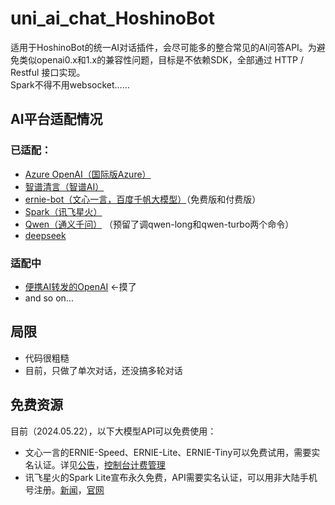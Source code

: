 # uni_ai_chat_HoshinoBot

适用于HoshinoBot的统一AI对话插件，会尽可能多的整合常见的AI问答API。为避免类似openai0.x和1.x的兼容性问题，目标是不依赖SDK，全部通过 HTTP / Restful 接口实现。  
Spark不得不用websocket……



## AI平台适配情况
### 已适配：
- [Azure OpenAI（国际版Azure）](https://portal.azure.com/)   
- [智谱清言（智谱AI）](https://www.zhipuai.cn)
- [ernie-bot（文心一言，百度千帆大模型）](https://console.bce.baidu.com/qianfan/)（免费版和付费版）
- [Spark（讯飞星火）](https://xinghuo.xfyun.cn/sparkapi)  
- [Qwen（通义千问）](https://bailian.console.aliyun.com/) （预留了调qwen-long和qwen-turbo两个命令）
- [deepseek](https://www.deepseek.com/)

### 适配中
- [便携AI转发的OpenAI](https://api.bianxieai.com/)  ←摸了
- and so on...

## 局限
- 代码很粗糙
- 目前，只做了单次对话，还没搞多轮对话

## 免费资源
目前（2024.05.22），以下大模型API可以免费使用：
- 文心一言的ERNIE-Speed、ERNIE-Lite、ERNIE-Tiny可以免费试用，需要实名认证。详见[公告](https://cloud.baidu.com/doc/WENXINWORKSHOP/s/wlwg8f1i3)，[控制台计费管理](https://console.bce.baidu.com/qianfan/chargemanage/list)
- 讯飞星火的Spark Lite宣布永久免费，API需要实名认证，可以用非大陆手机号注册。[新闻](https://finance.eastmoney.com/a/202405223084395895.html)，[官网](https://xinghuo.xfyun.cn/sparkapi)

